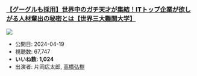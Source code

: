 ### [【グーグルも採用】世界中のガチ天才が集結！ITトップ企業が欲しがる人材輩出の秘密とは【世界三大難関大学】](https://www.youtube.com/watch?v=CHyGgIlDdJ8)
[![](https://img.youtube.com/vi/CHyGgIlDdJ8/sddefault.jpg)](https://www.youtube.com/watch?v=CHyGgIlDdJ8)
-   公開日: 2024-04-19
-   視聴数: 67,747
-   **いいね数: 1,024**
-   出演者: 片岡広太郎, [高橋弘樹](/rehacq_fan/people/高橋弘樹 "wikilink")
